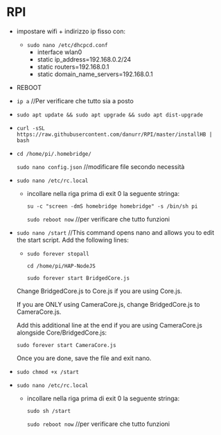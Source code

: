 # RPI
- impostare wifi + indirizzo ip fisso con: 
    - `sudo nano /etc/dhcpcd.conf`
      - interface wlan0
      - static ip_address=192.168.0.2/24
      - static routers=192.168.0.1
      - static domain_name_servers=192.168.0.1
- REBOOT
- `ip a` //Per verificare che tutto sia a posto
- `sudo apt update && sudo apt upgrade && sudo apt dist-upgrade`
- `curl -sSL https://raw.githubusercontent.com/danurr/RPI/master/installHB | bash`
- `cd /home/pi/.homebridge/`

   `sudo nano config.json` //modificare file secondo necessità
- `sudo nano /etc/rc.local`
    - incollare nella riga prima di exit 0 la seguente stringa:
    
      `su -c "screen -dmS homebridge homebridge" -s /bin/sh pi`
      
      `sudo reboot now`  //per verificare che tutto funzioni
- `sudo nano /start` //This command opens nano and allows you to edit the start script. Add the following lines:

    - `sudo forever stopall`
    
      `cd /home/pi/HAP-NodeJS`
      
      `sudo forever start BridgedCore.js`

    Change BridgedCore.js to Core.js if you are using Core.js.

    If you are ONLY using CameraCore.js, change BridgedCore.js to CameraCore.js.

    Add this additional line at the end if you are using CameraCore.js alongside Core/BridgedCore.js:

    `sudo forever start CameraCore.js`

    Once you are done, save the file and exit nano.
- `sudo chmod +x /start`
- `sudo nano /etc/rc.local`
    - incollare nella riga prima di exit 0 la seguente stringa:
    
      `sudo sh /start`
      
      `sudo reboot now`  //per verificare che tutto funzioni
